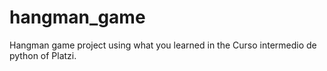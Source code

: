 # hangman_game
Hangman game project using what you learned in the Curso intermedio de python of Platzi.
